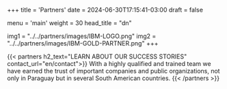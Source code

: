 +++
title = 'Partners'
date = 2024-06-30T17:15:41-03:00
draft = false

menu = 'main'
weight = 30
head_title  = "dn"

img1 = "../../partners/images/IBM-LOGO.png"
img2 = "../../partners/images/IBM-GOLD-PARTNER.png"
+++


{{< partners h2_text="LEARN ABOUT OUR SUCCESS STORIES" contact_url="en/contact">}}
With a highly qualified and trained team we have earned the trust of important companies and public organizations, not only in Paraguay but in several South American countries.
{{< /partners >}}